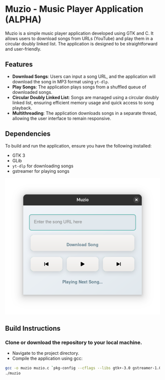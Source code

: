 # Muzio - Music Player Application (ALPHA)

Muzio is a simple music player application developed using GTK and C. It allows users to download songs from URLs (YouTube) and play them in a circular doubly linked list. The application is designed to be straightforward and user-friendly.

## Features

- **Download Songs**: Users can input a song URL, and the application will download the song in MP3 format using `yt-dlp`.
- **Play Songs**: The application plays songs from a shuffled queue of downloaded songs.
- **Circular Doubly Linked List**: Songs are managed using a circular doubly linked list, ensuring efficient memory usage and quick access to song playback.
- **Multithreading**: The application downloads songs in a separate thread, allowing the user interface to remain responsive.

## Dependencies

To build and run the application, ensure you have the following installed:

- GTK 3
- GLib
- `yt-dlp` for downloading songs
- gstreamer for playing songs

![Working app image](image.png)

## Build Instructions
### Clone or download the repository to your local machine.

- Navigate to the project directory.
- Compile the application using gcc:

```bash
gcc -o muzio muzio.c `pkg-config --cflags --libs gtk+-3.0 gstreamer-1.0`
./muzio

